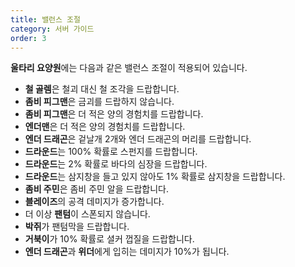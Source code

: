 ```yaml
---
title: 밸런스 조절
category: 서버 가이드
order: 3
---
```


**울타리 요양원**에는 다음과 같은 밸런스 조절이 적용되어 있습니다.

* **철 골렘**은 철괴 대신 철 조각을 드랍합니다.
* **좀비 피그맨**은 금괴를 드랍하지 않습니다.
* **좀비 피그맨**은 더 적은 양의 경험치를 드랍합니다.
* **엔더맨**은 더 적은 양의 경험치를 드랍합니다.
* **엔더 드래곤**은 겉날개 2개와 엔더 드래곤의 머리를 드랍합니다.
* **드라운드**는 100% 확률로 스펀지를 드랍합니다.
* **드라운드**는 2% 확률로 바다의 심장을 드랍합니다.
* **드라운드**는 삼지창을 들고 있지 않아도 1% 확률로 삼지창을 드랍합니다.
* **좀비 주민**은 좀비 주민 알을 드랍합니다.
* **블레이즈**의 공격 데미지가 증가합니다.
* 더 이상 **팬텀**이 스폰되지 않습니다.
* **박쥐**가 팬텀막을 드랍합니다.
* **거북이**가 10% 확률로 셜커 껍질을 드랍합니다.
* **엔더 드래곤**과 **위더**에게 입히는 데미지가 10%가 됩니다.